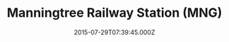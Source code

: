 ---
date: 2015-07-29T07:39:45.000Z
title: Manningtree Railway Station (MNG)
latitude: 51.949132169355515
longitude: 1.045376224799872
url: http://www.nationalrail.co.uk/stations/mng/details.html
category: checkin
---